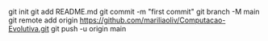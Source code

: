 git init
git add README.md
git commit -m "first commit"
git branch -M main
git remote add origin https://github.com/mariliaoliv/Computacao-Evolutiva.git
git push -u origin main

